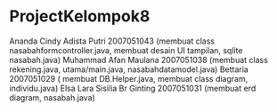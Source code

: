 # ProjectKelompok8
Ananda Cindy Adista Putri 2007051043 (membuat class nasabahformcontroller.java, membuat desain UI tampilan, sqlite nasabah.java)
Muhammad Afan Maulana 2007051038 (membuat class rekening.java, utama/main.java, nasabahdatamodel.java)
Bettaria 2007051029 ( membuat DB.Helper.java, membuat class diagram, individu.java)
Elsa Lara Sisilia Br Ginting 2007051031 (membuat erd diagram, nasabah.java)
